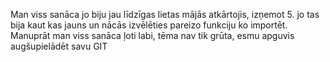 Man viss sanāca jo biju jau līdzīgas lietas mājās atkārtojis, izņemot 5. jo tas bija kaut kas jauns un nācās izvēlēties pareizo funkciju ko importēt.
Manuprāt man viss sanāca ļoti labi, tēma nav tik grūta, esmu apguvis augšupielādēt savu GIT